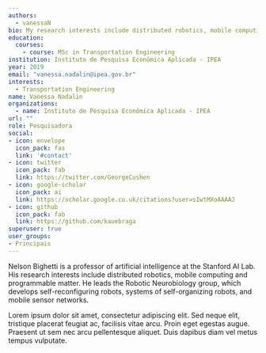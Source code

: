 ```yaml
---
authors:
  - vanessaN
bio: My research interests include distributed robotics, mobile computing and programmable matter.
education:
  courses:
    - course: MSc in Transportation Engineering
institution: Instituto de Pesquisa Econômica Aplicada - IPEA
year: 2019
email: "vanessa.nadalin@ipea.gov.br"
interests:
  - Transportation Engineering
name: Vanessa Nadalin
organizations:
  - name: Instituto de Pesquisa Econômica Aplicada - IPEA
url: ""
role: Pesquisadora
social:
- icon: envelope
  icon_pack: fas
  link: '#contact'
- icon: twitter
  icon_pack: fab
  link: https://twitter.com/GeorgeCushen
- icon: google-scholar
  icon_pack: ai
  link: https://scholar.google.co.uk/citations?user=sIwtMXoAAAAJ
- icon: github
  icon_pack: fab
  link: https://github.com/kauebraga
superuser: true
user_groups:
- Principais
---
```

  
Nelson Bighetti is a professor of artificial intelligence at the Stanford AI Lab. His research interests include distributed robotics, mobile computing and programmable matter. He leads the Robotic Neurobiology group, which develops self-reconfiguring robots, systems of self-organizing robots, and mobile sensor networks.

Lorem ipsum dolor sit amet, consectetur adipiscing elit. Sed neque elit, tristique placerat feugiat ac, facilisis vitae arcu. Proin eget egestas augue. Praesent ut sem nec arcu pellentesque aliquet. Duis dapibus diam vel metus tempus vulputate.
